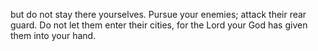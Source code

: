 but do not stay there yourselves. Pursue your enemies; attack their rear guard. Do not let them enter their cities, for the Lord your God has given them into your hand.
